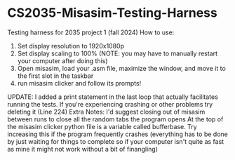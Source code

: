 # CS2035-Misasim-Testing-Harness
Testing harness for 2035 project 1 (fall 2024)
How to use:
1. Set display resolution to 1920x1080p
2. Set display scaling to 100% (NOTE: you may have to manually restart your computer after doing this)
3. Open misasim, load your .asm file, maximize the window, and move it to the first slot in the taskbar
4. run misasim clicker and follow its prompts!


UPDATE:
I added a print statement in the last loop that actually facilitates running the tests. If you're experiencing crashing or other problems try deleting it (Line 224)
Extra Notes:
I'd suggest closing out of misasim between runs to close all the random tabs the program opens
At the top of the misasim clicker python file is a variable called bufferbase. Try increasing this if the program frequently crashes (everything has to be done by just waiting for things to complete so if your computer isn't quite as fast as mine it might not work without a bit of finangling)
